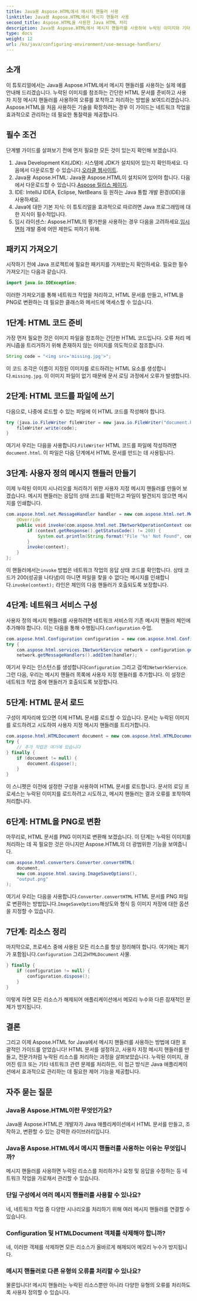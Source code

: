 ```yaml
---
title: Java용 Aspose.HTML에서 메시지 핸들러 사용
linktitle: Java용 Aspose.HTML에서 메시지 핸들러 사용
second_title: Aspose.HTML을 사용한 Java HTML 처리
description: Java용 Aspose.HTML에서 메시지 핸들러를 사용하여 누락된 이미지와 기타 네트워크 작업을 효과적으로 처리하는 방법을 알아보세요.
type: docs
weight: 12
url: /ko/java/configuring-environment/use-message-handlers/
---
```

## 소개
이 튜토리얼에서는 Java용 Aspose.HTML에서 메시지 핸들러를 사용하는 실제 예를 안내해 드리겠습니다. 누락된 이미지를 참조하는 간단한 HTML 문서를 준비하고 사용자 지정 메시지 핸들러를 사용하여 오류를 포착하고 처리하는 방법을 보여드리겠습니다. Aspose.HTML을 처음 사용하든 기술을 확장하려는 경우 이 가이드는 네트워크 작업을 효과적으로 관리하는 데 필요한 통찰력을 제공합니다.
## 필수 조건
단계별 가이드를 살펴보기 전에 먼저 필요한 모든 것이 있는지 확인해 보겠습니다.
1.  Java Development Kit(JDK): 시스템에 JDK가 설치되어 있는지 확인하세요. 다음에서 다운로드할 수 있습니다.[오라클 웹사이트](https://www.oracle.com/java/technologies/javase-downloads.html).
2.  Java용 Aspose.HTML: Java용 Aspose.HTML이 설치되어 있어야 합니다. 다음에서 다운로드할 수 있습니다.[Aspose 릴리스 페이지](https://releases.aspose.com/html/java/).
3. IDE: IntelliJ IDEA, Eclipse, NetBeans 등 원하는 Java 통합 개발 환경(IDE)을 사용하세요.
4. Java에 대한 기본 지식: 이 튜토리얼을 효과적으로 따르려면 Java 프로그래밍에 대한 지식이 필수적입니다.
5.  임시 라이센스: Aspose.HTML의 평가판을 사용하는 경우 다음을 고려하세요.[임시 면허](https://purchase.aspose.com/temporary-license/) 개발 중에 어떤 제한도 피하기 위해.

## 패키지 가져오기
시작하기 전에 Java 프로젝트에 필요한 패키지를 가져왔는지 확인하세요. 필요한 필수 가져오기는 다음과 같습니다.
```java
import java.io.IOException;
```
이러한 가져오기를 통해 네트워크 작업을 처리하고, HTML 문서를 만들고, HTML을 PNG로 변환하는 데 필요한 클래스와 메서드에 액세스할 수 있습니다.

## 1단계: HTML 코드 준비
가장 먼저 필요한 것은 이미지 파일을 참조하는 간단한 HTML 코드입니다. 오류 처리 메커니즘을 트리거하기 위해 존재하지 않는 이미지를 의도적으로 참조합니다.
```java
String code = "<img src='missing.jpg'>";
```
 이 코드 조각은 이름이 지정된 이미지를 로드하려는 HTML 요소를 생성합니다.`missing.jpg`. 이 이미지 파일이 없기 때문에 문서 로딩 과정에서 오류가 발생합니다.
## 2단계: HTML 코드를 파일에 쓰기
다음으로, 나중에 로드할 수 있는 파일에 이 HTML 코드를 작성해야 합니다.
```java
try (java.io.FileWriter fileWriter = new java.io.FileWriter("document.html")) {
    fileWriter.write(code);
}
```
 여기서 우리는 다음을 사용합니다.`FileWriter` HTML 코드를 파일에 작성하려면`document.html`. 이 파일은 다음 단계에서 HTML 문서를 만드는 데 사용됩니다.
## 3단계: 사용자 정의 메시지 핸들러 만들기
이제 누락된 이미지 시나리오를 처리하기 위한 사용자 지정 메시지 핸들러를 만들어 보겠습니다. 메시지 핸들러는 응답의 상태 코드를 확인하고 파일이 발견되지 않으면 메시지를 인쇄합니다.
```java
com.aspose.html.net.MessageHandler handler = new com.aspose.html.net.MessageHandler() {
    @Override
    public void invoke(com.aspose.html.net.INetworkOperationContext context) {
        if (context.getResponse().getStatusCode() != 200) {
            System.out.println(String.format("File '%s' Not Found", context.getRequest().getRequestUri().toString()));
        }
        invoke(context);
    }
};
```
 이 핸들러에서는`invoke` 방법은 네트워크 작업의 응답 상태 코드를 확인합니다. 상태 코드가 200(성공을 나타냄)이 아니면 파일을 찾을 수 없다는 메시지를 인쇄합니다.`invoke(context);` 라인은 체인의 다음 핸들러가 호출되도록 보장합니다.
## 4단계: 네트워크 서비스 구성
 사용자 정의 메시지 핸들러를 사용하려면 네트워크 서비스의 기존 메시지 핸들러 체인에 추가해야 합니다. 이는 다음을 통해 수행됩니다.`Configuration` 수업.
```java
com.aspose.html.Configuration configuration = new com.aspose.html.Configuration();
try {
    com.aspose.html.services.INetworkService network = configuration.getService(com.aspose.html.services.INetworkService.class);
    network.getMessageHandlers().addItem(handler);
```
여기서 우리는 인스턴스를 생성합니다`Configuration` 그리고 검색`INetworkService`. 그런 다음, 우리는 메시지 핸들러 목록에 사용자 지정 핸들러를 추가합니다. 이 설정은 네트워크 작업 중에 핸들러가 호출되도록 보장합니다.
## 5단계: HTML 문서 로드
구성이 제자리에 있으면 이제 HTML 문서를 로드할 수 있습니다. 문서는 누락된 이미지를 로드하려고 시도하여 사용자 지정 메시지 핸들러를 트리거합니다.
```java
com.aspose.html.HTMLDocument document = new com.aspose.html.HTMLDocument("document.html", configuration);
try {
    // 추가 작업은 여기에 있습니다
} finally {
    if (document != null) {
        document.dispose();
    }
}
```
이 스니펫은 이전에 설정한 구성을 사용하여 HTML 문서를 로드합니다. 문서의 로딩 프로세스는 누락된 이미지를 로드하려고 시도하고, 메시지 핸들러는 결과 오류를 포착하여 처리합니다.
## 6단계: HTML을 PNG로 변환
마무리로, HTML 문서를 PNG 이미지로 변환해 보겠습니다. 이 단계는 누락된 이미지를 처리하는 데 꼭 필요한 것은 아니지만 Aspose.HTML의 더 광범위한 기능을 보여줍니다.
```java
com.aspose.html.converters.Converter.convertHTML(
    document,
    new com.aspose.html.saving.ImageSaveOptions(),
    "output.png"
);
```
 여기서 우리는 다음을 사용합니다.`Converter.convertHTML` HTML 문서를 PNG 파일로 변환하는 방법입니다.`ImageSaveOptions`해상도와 형식 등 이미지 저장에 대한 옵션을 지정할 수 있습니다.
## 7단계: 리소스 정리
 마지막으로, 프로세스 중에 사용된 모든 리소스를 항상 정리해야 합니다. 여기에는 폐기가 포함됩니다.`Configuration` 그리고`HTMLDocument` 사물.
```java
} finally {
    if (configuration != null) {
        configuration.dispose();
    }
}
```
이렇게 하면 모든 리소스가 해제되어 애플리케이션에서 메모리 누수와 다른 잠재적인 문제가 방지됩니다.

## 결론
그리고 이제 Aspose.HTML for Java에서 메시지 핸들러를 사용하는 방법에 대한 포괄적인 가이드를 얻었습니다! HTML 문서를 설정하고, 사용자 지정 메시지 핸들러를 만들고, 전문가처럼 누락된 리소스를 처리하는 과정을 살펴보았습니다. 누락된 이미지, 끊어진 링크 또는 기타 네트워크 관련 문제를 처리하든, 이 접근 방식은 Java 애플리케이션에서 효과적으로 관리하는 데 필요한 제어 기능을 제공합니다.

## 자주 묻는 질문
### Java용 Aspose.HTML이란 무엇인가요?
Java용 Aspose.HTML은 개발자가 Java 애플리케이션에서 HTML 문서를 만들고, 조작하고, 변환할 수 있는 강력한 라이브러리입니다.
### Java용 Aspose.HTML에서 메시지 핸들러를 사용하는 이유는 무엇입니까?
메시지 핸들러를 사용하면 누락된 리소스를 처리하거나 요청 및 응답을 수정하는 등 네트워크 작업을 가로채서 관리할 수 있습니다.
### 단일 구성에서 여러 메시지 핸들러를 사용할 수 있나요?
네, 네트워크 작업 중 다양한 시나리오를 처리하기 위해 여러 메시지 핸들러를 연결할 수 있습니다.
### Configuration 및 HTMLDocument 객체를 삭제해야 합니까?
네, 이러한 객체를 삭제하면 모든 리소스가 올바르게 해제되어 메모리 누수가 방지됩니다.
### 메시지 핸들러로 다른 유형의 오류를 처리할 수 있나요?
물론입니다! 메시지 핸들러는 누락된 리소스뿐만 아니라 다양한 유형의 오류를 처리하도록 사용자 정의할 수 있습니다.